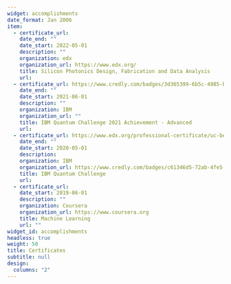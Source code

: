 ```yaml
---
widget: accomplishments
date_format: Jan 2006
item:
  - certificate_url:
    date_end: ""
    date_start: 2022-05-01
    description: ""
    organization: edx
    organization_url: https://www.edx.org/
    title: Silicon Photonics Design, Fabrication and Data Analysis
    url: 
  - certificate_url: https://www.credly.com/badges/3d365399-6b5c-4985-b111-8fcaeff984eb?source=linked_in_profile
    date_end: ""
    date_start: 2021-06-01
    description: ""
    organization: IBM
    organization_url: ""
    title: IBM Quantum Challenge 2021 Achievement - Advanced
    url: 
  - certificate_url: https://www.edx.org/professional-certificate/uc-berkeleyx-blockchain-fundamentals
    date_end: ""
    date_start: 2020-05-01
    description: 
    organization: IBM
    organization_url: https://www.credly.com/badges/c61346d5-72ab-4fe5-84d6-8270511e5df0/linked_in_profile
    title: IBM Quantum Challenge
    url: 
  - certificate_url: 
    date_start: 2019-06-01
    description: ""
    organization: Coursera
    organization_url: https://www.coursera.org
    title: Machine Learning
    url: ""
widget_id: accomplishments
headless: true
weight: 50
title: Certificates
subtitle: null
design:
  columns: "2"
---
```

